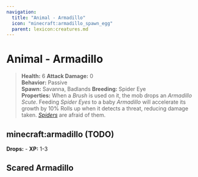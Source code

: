 ```yaml
---
navigation:
  title: "Animal - Armadillo"
  icon: "minecraft:armadillo_spawn_egg"
  parent: lexicon:creatures.md
---
```


# Animal - Armadillo

> __Health:__ 6 
> __Attack Damage:__ 0    
> __Behavior:__ Passive     
> __Spawn:__ Savanna, Badlands 
> __Breeding:__ Spider Eye     
> __Properties:__ 
When a *Brush* is used on it, the mob drops an *Armadillo Scute*. 
Feeding *Spider Eyes* to a baby *Armadillo* will accelerate its growth by 10% 
Rolls up when it detects a threat, reducing damage taken. 
[*Spiders*](./arthropod-spider.md) are afraid of them.

## minecraft:armadillo (TODO)

<GameScene zoom={2}>
  <Entity id="minecraft:armadillo" />
</GameScene>

__Drops:__ -  __XP:__ 1-3

## Scared Armadillo

<GameScene zoom={2}>
  <Entity id="minecraft:armadillo" data="{state:scared}" />
</GameScene>

